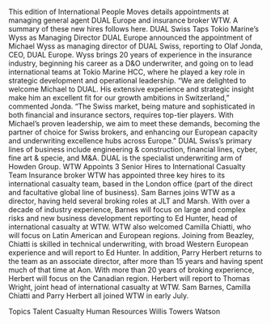 This edition of International People Moves details appointments at managing general agent DUAL Europe and insurance broker WTW.
A summary of these new hires follows here.
DUAL Swiss Taps Tokio Marine’s Wyss as Managing Director
DUAL Europe announced the appointment of Michael Wyss as managing director of DUAL Swiss, reporting to Olaf Jonda, CEO, DUAL Europe.
Wyss brings 20 years of experience in the insurance industry, beginning his career as a D&O underwriter, and going on to lead international teams at Tokio Marine HCC, where he played a key role in strategic development and operational leadership.
“We are delighted to welcome Michael to DUAL. His extensive experience and strategic insight make him an excellent fit for our growth ambitions in Switzerland,” commented Jonda. “The Swiss market, being mature and sophisticated in both financial and insurance sectors, requires top-tier players. With Michael’s proven leadership, we aim to meet these demands, becoming the partner of choice for Swiss brokers, and enhancing our European capacity and underwriting excellence hubs across Europe.”
DUAL Swiss’s primary lines of business include engineering & construction, financial lines, cyber, fine art & specie, and M&A.
DUAL is the specialist underwriting arm of Howden Group.
WTW Appoints 3 Senior Hires to International Casualty Team
Insurance broker WTW has appointed three key hires to its international casualty team, based in the London office (part of the direct and facultative global line of business).
Sam Barnes joins WTW as a director, having held several broking roles at JLT and Marsh. With over a decade of industry experience, Barnes will focus on large and complex risks and new business development reporting to Ed Hunter, head of international casualty at WTW.
WTW also welcomed Camilla Chiatti, who will focus on Latin American and European regions. Joining from Beazley, Chiatti is skilled in technical underwriting, with broad Western European experience and will report to Ed Hunter.
In addition, Parry Herbert returns to the team as an associate director, after more than 15 years and having spent much of that time at Aon. With more than 20 years of broking experience, Herbert will focus on the Canadian region. Herbert will report to Thomas Wright, joint head of international casualty at WTW.
Sam Barnes, Camilla Chiatti and Parry Herbert all joined WTW in early July.

Topics
Talent
Casualty
Human Resources
Willis Towers Watson
